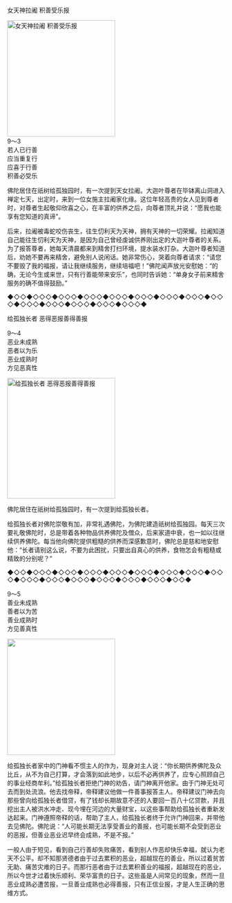 女天神拉阇 积善受乐报

<div class="e2">
<img src="images/fjj-41-1.jpg" width="250" height="269" alt="女天神拉阇 积善受乐报"/>
<div>
9～3<br>
 若人已行善<br>
 应当重复行<br>
 应喜于行善<br>
 积善必受乐
</div>
</div>



佛陀居住在祇树给孤独园时，有一次提到天女拉阇。大迦叶尊者在毕钵离山洞进入禅定七天，出定时，来到一位女施主拉阇家化缘。这位年轻高贵的女人见到尊者时，对尊者生起敬仰欣喜之心，在丰富的供养之后，向尊者顶礼并说：“愿我也能享有您知道的真谛”。

后来，拉阇被毒蛇咬伤丧生，往生忉利天为天神，拥有天神的一切荣耀。拉阇知道自己能往生忉利天为天神，是因为自己曾经虔诚供养刚出定的大迦叶尊者的关系。为了报答尊者，她每天清晨都来到精舍打扫环境，提水装水打杂。大迦叶尊者知道后，劝她不要再来精舍，避免别人说闲话。她非常伤心，哭着向尊者请求：“请您不要毁了我的福报，请让我继续服务，继续培福吧！”佛陀闻声放光安慰她：“的确，无论今生或来世，只有行善能带来安乐”，也同时告诉她：“单身女子前来精舍服务的确不值得鼓励。”

◆◇◇◆◇◇◇◆◇◇◇◆◇◇◇◆◇◇◇◆◇◇◇◆◇◇◇◆◇◇◇◆◇◇◇◆◇◇◇◆◇◇◇◆◇◇◇◆◇◇◇◆◇◇◇◆



给孤独长者 恶得恶报善得善报

<div class="e2">
<div>
 <p class="p13-5">9～4<br>
 恶业未成熟<br>
 恶者以为乐<br>
 恶业成熟时<br>
 方见恶真性</p> 
</div>
<img src="images/fjj-41-2.jpg" width="250" height="279" alt="给孤独长者 恶得恶报善得善报"/>
</div>

佛陀居住在祇树给孤独园时，有一次提到给孤独长者。

给孤独长者对佛陀崇敬有加，非常礼遇佛陀，为佛陀建造祇树给孤独园。每天三次要礼敬佛陀时，总是带着各种物品供养佛陀及僧众，后来家道中衰，也一如以往继续供养佛陀。每当他向佛陀提供粗糙的供养而深感歉意时，佛陀总是慈和地安慰他：“长者请别这么说，不要为此困扰，只要出自真心的供养，食物怎会有粗糙或精致的分别呢？”

◆◇◇◆◇◇◇◆◇◇◇◆◇◇◇◆◇◇◇◆◇◇◇◆◇◇◇◆◇◇◇◆◇◇◇◆◇◇◇◆◇◇◇◆◇◇◇◆◇◇◇◆◇◇◇◆◇◇◇◆◇◇◆



<div class="e2">
<div>
 <p class="p13-5">9～5<br>
 善业未成熟<br>
 善者以为苦<br>
 善业成熟时<br>
 方见善真性</p> 
</div>
<img src="images/fjj-41-3.jpg" width="250" height="269" alt=""/>
</div>

给孤独长者家中的门神看不惯主人的作为，现身对主人说：“你长期供养佛陀及众比丘，从不为自己打算，才会落到如此地步，以后不必再供养了，应专心照顾自己的事业经商牟利。”给孤独长者拒绝门神的劝告，请门神离开他家。由于门神无处可去而到处流浪。他去找帝释，帝释建议他做一件善事报答主人。帝释建议门神去向那些曾向给孤独长者借贷，有了钱却长期故意不还的人要回一百八十亿贷款，并且挖出主人被洪水冲走、现今埋在河边的大量财宝，以这些事帮助给孤独长者重新发达起来。门神遵照帝释的话，帮助了主人，给孤独长者终于允许门神回来，并带他去见佛陀。佛陀说：“人可能长期无法享受善业的善报，也可能长期不会受到恶业的恶报，但善业恶业迟早终会成熟，不是不报。”

一般人由于短见，看到自己行善却失败痛苦，看到别人作恶却快乐幸福，就认为老天不公平。却不知那贤德者由于过去累积的恶业，超越现在的善业，所以过着贫苦无助、痛苦灾难的日子。而那行恶者由于过去累积善业的福报，超越现在的恶业，所以今世才过着快乐顺利、荣华富贵的日子。这些虽是人间常见的现象，然而一旦恶业成熟必遭苦报，一旦善业成熟也必得善报，只有正信业报，才是人生正确的思维方式。
